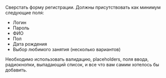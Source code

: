 Сверстать форму регистрации.
Должны присутствовать как минимум следующие поля:

- Логин
- Пароль
- ФИО
- Пол
- Дата рождения
- Выбор любимого занятия (несколько вариантов)

Необходимо использовать валидацию, placeholders, поля ввода, радиокнопки, выпадающий список, и все что вам самим хотелось бы добавить.